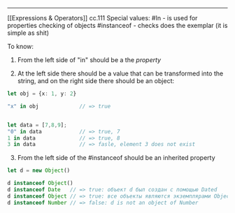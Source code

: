 ***
[[Expressions & Operators]]
cc.111
Special values:
#In - is used for properties checking of objects
#instanceof - checks does the exemplar (it is simple as shit)

To know: 

1. From the left side of "in" should be a the *property* 

2. At the left side there should be a value that can be transformed into the string, and on the right side there should be an object:
```ts
let obj = {x: 1, y: 2}

"x" in obj             // => true 


let data = [7,8,9];
"0" in data            // => true, 7  
1 in data              // => true, 8
3 in data              // => fasle, element 3 does not exist 
```

3. From the left side of the #instanceof should be an inherited property
```ts
let d = new Object()

d instanceof Object()
d instanceof Date   // => true: объект d был создан с помощью Dated
d instanceof Object // => true: все объекты являются экземплярами Object
d instanceof Number // => false: d is not an object of Number
```
